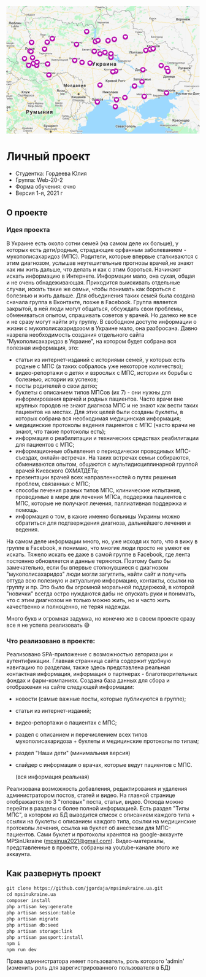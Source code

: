 ![map-mps.jpg](images/map.jpg)

# Личный проект

- Студентка: Гордеева Юлия
- Группа: Web-20-2
- Форма обучения: очно
- Версия 1-я, 2021 г

## О проекте

### Идея проекта

В Украине есть около сотни семей (на самом деле их больше), у которых есть дети/родные, страдающие орфанным заболеванием - мукополисахаридоз (МПС). Родители, которые впервые сталкиваются с этим диагнозом, услышав неутешительные прогнозы врачей,не знают как им жить дальше, что делать и как с этим бороться. Начинают искать информацию в Интернете. Информации мало, она сухая, общая и не очень обнадеживающая. Приходится выискивать отдельные случаи, искать такие же семьи, чтобы понимать как бороться с болезнью и жить дальше.
Для объединения таких семей была создана сначала группа в Вконтакте, позже в Facebook. Группа является закрытой, в ней люди могут общаться, обсуждать свои проблемы, обмениваться опытом, спрашивать советов у врачей. Но далеко не все и не сразу могут найти эту группу. В свободном доступе информации о жизни с мукополисахаридозом в Украине мало, она разбросана.
Давно назрела необходимость создания отдельного сайта "Мукополисахаридоз в Украине", на котором будет собрана вся полезная информация, это:
- статьи из интернет-изданий с историями семей, у которых есть родные с МПС (а таких собралось уже некоторое количество);
- видео-репортажи о детях и взрослых с МПС, истории их борьбы с болезнью, истории их успехов;
- посты родителей о свои детях;
- буклеты с описанием типов МПСов (их 7) - они нужны для информирования врачей и родных пациентов. Часто врачи вне крупных городов не знают диагноза МПС и не знают как вести таких пациентов на местах. Для этих целей были созданы буклеты, в которых собрана вся необходимая медицинская информация;
- медицинские протоколы ведения пациентов с МПС (часто врачи не знают, что такие протоколы есть);
- информация о реабилитации и технических средствах реабилитации для пациентов с МПС;
- информационные объявления о периодически проводимых МПС-съездах, онлайн-встречах. На таких встречах семьи собираются, обмениваются опытом, общаются с мультидисциплинарной группой врачей Киевского ОХМАТДЕТа;
- презентации врачей всех направленностей о путях решения проблем, связанных с МПС;
- способы лечения разных типов МПС, клинические испытания, проводимые в мире для лечения МПСа, поддержка пациентов с МПС, которые не получают лечения, паллиативная поддержка и помощь.
- информация о том, в какие именно больницы Украины можно обратиться для подтверждения диагноза, дальнейшего лечения и ведения.

На самом деле информации много, но, уже исходя их того, что я вижу в группе в Facebook, я понимаю, что многие люди просто не умеют ее искать. Тяжело искать ее даже в самой группе в Facebook, где лента постоянно обновляется и данные теряются. Поэтому было бы замечательно, если бы впервые столкнувшиеся с диагнозом "мукополисахаридоз" люди могли загуглить, найти сайт и получить оттуда всю полезную и актуальную информацию, контакты, ссылки на группу и пр. Это было бы огромной моральной поддержкой, в которой "новички" всегда остро нуждаются дабы не опускать руки и понимать, что с этим диагнозом не только можно жить, но и часто жить качественно и полноценно, не теряя надежды.

Много букв и огромная задумка, но конечно же в своем проекте сразу все я не успела реализовать :sweat_smile:

### Что реализовано в проекте:
Реализовано SPA-приложение с возможностью авторизации и аутентификации. Главная странница сайта содержит удобную навигацию по разделам, также здесь представлена реальная контактная информация, информация о партнерах - благотворительных фондах и фарм-компаниях.
Создана база данных для сбора и отображения на сайте следующей информации:
- новости (самые важные посты, которые публикуются в группе);
- статьи из интернет-изданий;
- видео-репортажи о пациентах с МПС;
- раздел с описанием и перечислением всех типов мукополисахаридоза + буклеты и медицинские протоколы по типам;
- раздел "Наши дети" (минимальная версия)
- слайдер с информация о врачах, которые ведут пациентов с МПС.

  (вся информация реальная)

Реализована возможность добавления, редактирования и удаления администратором постов, статей и видео. На главной странице отображается по 3 "топовых" поста, статьи, видео. Отсюда можно перейти в разделы с более полной информацией.
Есть раздел "Типы МПС", в котором из БД выводится список с описанием каждого типа + ссылки на буклеты с описанием каждого типа, ссылки на медицинские протоколы лечения, ссылка на буклет об анестезии для МПС-пациентов. Сами буклет и протоколы хранятся на google-аккаунте MPSinUkraine
(mpsinua2021@gmail.com). Видео-материалы, представленные в проекте, собраны на youtube-канале этого же аккаунта.

## Как развернуть проект

    git clone https://github.com/jgordaja/mpsinukraine.ua.git
    cd mpsinukraine.ua
    composer install
    php artisan key:generate
    php artisan session:table
    php artisan migrate
    php artisan db:seed
    php artisan storage:link
    php artisan passport:install
    npm i
    npm run dev

Права администратора имеет пользователь, роль которого 'admin' (изменить роль для зарегистрированного пользователя в БД) 
